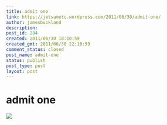 ```yaml
---
title: admit one
link: https://jetsametc.wordpress.com/2011/06/30/admit-one/
author: jamesbuckland
description: 
post_id: 284
created: 2011/06/30 18:10:59
created_gmt: 2011/06/30 22:10:59
comment_status: closed
post_name: admit-one
status: publish
post_type: post
layout: post
---
```


# admit one

![](http://jetsametc.files.wordpress.com/2012/05/20120521-180101.jpg)